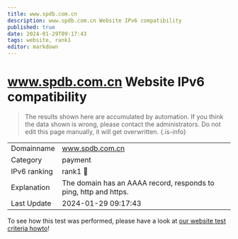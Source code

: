 ```yaml
---
title: www.spdb.com.cn
description: www.spdb.com.cn Website IPv6 compatibility
published: true
date: 2024-01-29T09:17:43
tags: website, rank1
editor: markdown
---
```


# www.spdb.com.cn Website IPv6 compatibility

> The results shown here are accumulated by automation. If you think the data shown is wrong, please contact the administrators. 
> Do not edit this page manually, it will get overwritten.
{.is-info}


|   |   |
| - | - |
| Domainname | www.spdb.com.cn
| Category | payment |
| IPv6 ranking | rank1 :1st_place_medal: |
| Explanation | The domain has an AAAA record, responds to ping, http and https. |
| Last Update | 2024-01-29 09:17:43 |

To see how this test was performed, please have a look at [our website test criteria howto](/howto/testcriteria/website)!

